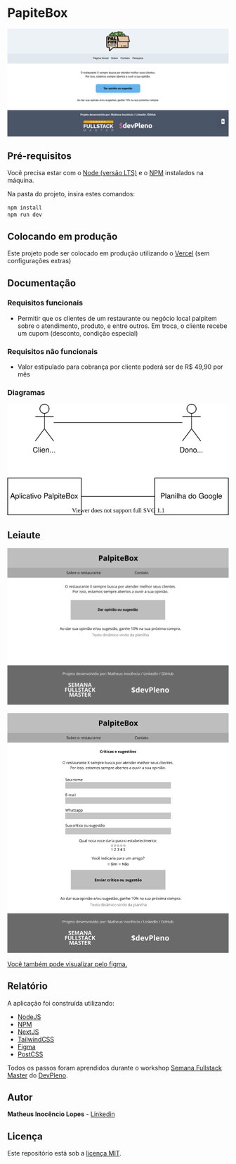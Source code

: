 # PapiteBox

![Pré-visualização](docs/foto-da-tela.png)

## Pré-requisitos

Você precisa estar com o [Node (versão LTS)](https://nodejs.org/pt-br/) e o [NPM](https://www.npmjs.com/) instalados na máquina.

Na pasta do projeto, insira estes comandos:

```
npm install
npm run dev
```

## Colocando em produção

Este projeto pode ser colocado em produção utilizando o [Vercel](https://nextjs.org/docs/deployment) (sem configurações extras)

## Documentação

### Requisitos funcionais

- Permitir que os clientes de um restaurante ou negócio local palpitem sobre o atendimento, produto, e entre outros. Em troca, o cliente recebe um cupom (desconto, condição especial)

### Requisitos não funcionais

- Valor estipulado para cobrança por cliente poderá ser de R$ 49,90 por mês

### Diagramas

![Diagrama](docs/diagrama-01.svg)

## Leiaute

![Primeira página](docs/tela-figma-1.png)

![Primeira página](docs/tela-figma-2.png)

[Você também pode visualizar pelo figma.](https://www.figma.com/file/AlqUXj3i0Owebv7bs1cDYZ/palpite-box?node-id=0%3A1)

## Relatório

A aplicação foi construída utilizando:

- [NodeJS](https://nodejs.org/pt-br/)
- [NPM](https://www.npmjs.com/)
- [NextJS](https://nextjs.org/)
- [TailwindCSS](https://tailwindcss.com/)
- [Figma](https://www.figma.com/)
- [PostCSS](https://postcss.org/)

Todos os passos foram aprendidos durante o workshop [Semana Fullstack Master](https://lp.devpleno.com/semanafsm/) do [DevPleno](https://www.devpleno.com/).

## Autor

**Matheus Inocêncio Lopes** - [Linkedin](https://www.linkedin.com/in/matheusilopes)

## Licença

Este repositório está sob a [licença MIT](LICENCE.md).